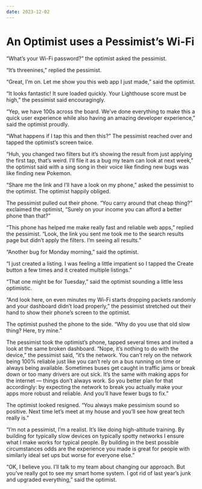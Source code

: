 ```yaml
---
date: 2023-12-02
---
```


# An Optimist uses a Pessimist’s Wi-Fi

“What’s your Wi-Fi password?” the optimist asked the pessimist.

“It’s threenines,” replied the pessimist.

“Great, I’m on. Let me show you this web app I just made,” said the optimist.

“It looks fantastic! It sure loaded quickly. Your Lighthouse score must be high,” the pessimist said encouragingly.

“Yep, we have 100s across the board. We’ve done everything to make this a quick user experience while also having an amazing developer experience,” said the optimist proudly.

“What happens if I tap this and then this?” The pessimist reached over and tapped the optimist’s screen twice.

“Huh, you changed two filters but it’s showing the result from just applying the first tap, that’s weird. I’ll file it as a bug my team can look at next week,” the optimist said with a sing song in their voice like finding new bugs was like finding new Pokemon.

“Share me the link and I’ll have a look on my phone,” asked the pessimist to the optimist. The optimist happily obliged.

The pessimist pulled out their phone. “You carry around that cheap thing?” exclaimed the optimist, “Surely on your income you can afford a better phone than that?”

“This phone has helped me make really fast and reliable web apps,” replied the pessimist. “Look, the link you sent me took me to the search results page but didn’t apply the filters. I’m seeing all results.”

“Another bug for Monday morning,” said the optimist.

“I just created a listing. I was feeling a little impatient so I tapped the Create button a few times and it created multiple listings.”

“That one might be for Tuesday,” said the optimist sounding a little less optimistic.

“And look here, on even minutes my Wi-Fi starts dropping packets randomly and your dashboard didn’t load properly,” the pessimist stretched out their hand to show their phone’s screen to the optimist.

The optimist pushed the phone to the side. “Why do you use that old slow thing? Here, try mine.”

The pessimist took the optimist’s phone, tapped several times and invited a look at the same broken dashboard. “Nope, it’s nothing to do with the device,” the pessimist said, “it’s the network. You can’t rely on the network being 100% reliable just like you can’t rely on a bus running on time or always being available. Sometimes buses get caught in traffic jams or break down or too many drivers are out sick. It’s the same with making apps for the internet — things don’t always work. So you better plan for that accordingly: by expecting the network to break you actually make your apps more robust and reliable. And you’ll have fewer bugs to fix.”

The optimist looked resigned. “You always make pessimism sound so positive. Next time let’s meet at my house and you’ll see how great tech really is.”

“I’m not a pessimist, I’m a realist. It’s like doing high-altitude training. By building for typically slow devices on typically spotty networks I ensure what I make works for typical people. By building in the best possible circumstances odds are the experience you made is great for people with similarly ideal set ups but worse for everyone else.”

“OK, I believe you. I’ll talk to my team about changing our approach. But you’ve really got to see my smart home system. I got rid of last year’s junk and upgraded everything,” said the optimist.
